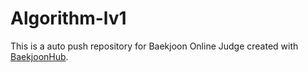 # Algorithm-lv1
This is a auto push repository for Baekjoon Online Judge created with [BaekjoonHub](https://github.com/BaekjoonHub/BaekjoonHub).
